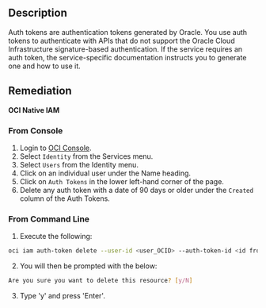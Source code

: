 ## Description

Auth tokens are authentication tokens generated by Oracle. You use auth tokens to authenticate with APIs that do not support the Oracle Cloud Infrastructure signature-based authentication. If the service requires an auth token, the service-specific documentation instructs you to generate one and how to use it.

## Remediation

**OCI Native IAM**

### From Console

1. Login to [OCI Console](https://www.oracle.com/cloud/).
2. Select `Identity` from the Services menu.
3. Select `Users` from the Identity menu.
4. Click on an individual user under the Name heading.
5. Click on `Auth Tokens` in the lower left-hand corner of the page.
6. Delete any auth token with a date of 90 days or older under the `Created` column of the Auth Tokens.

### From Command Line

1. Execute the following:

```bash
oci iam auth-token delete --user-id <user_OCID> --auth-token-id <id from above>
```

2. You will then be prompted with the below:

```bash
Are you sure you want to delete this resource? [y/N]
```

3. Type 'y' and press 'Enter'.